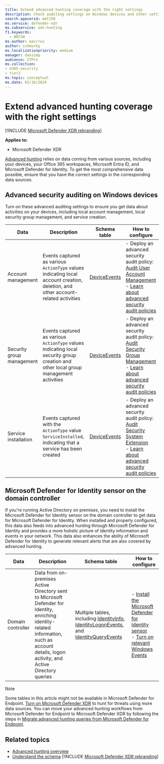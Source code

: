 ```yaml
---
title: Extend advanced hunting coverage with the right settings
description: Check auditing settings on Windows devices and other settings to help ensure that you get the most comprehensive data in advanced hunting
search.appverid: met150
ms.service: defender-xdr
ms.subservice: adv-hunting
f1.keywords: 
  - NOCSH
ms.author: maccruz
author: schmurky
ms.localizationpriority: medium
manager: dansimp
audience: ITPro
ms.collection: 
- m365-security
- tier2
ms.topic: conceptual
ms.date: 02/16/2024
---
```


# Extend advanced hunting coverage with the right settings

[!INCLUDE [Microsoft Defender XDR rebranding](../includes/microsoft-defender.md)]


**Applies to:**
- Microsoft Defender XDR

[Advanced hunting](advanced-hunting-overview.md) relies on data coming from various sources, including your devices, your Office 365 workspaces, Microsoft Entra ID, and Microsoft Defender for Identity. To get the most comprehensive data possible, ensure that you have the correct settings in the corresponding data sources.

## Advanced security auditing on Windows devices
Turn on these advanced auditing settings to ensure you get data about activities on your devices, including local account management, local security group management, and service creation.

| Data | Description | Schema table | How to configure |
| --- | --- | --- | --- |
| Account management | Events captured as various `ActionType` values indicating local account creation, deletion, and other account-related activities | [DeviceEvents](advanced-hunting-deviceevents-table.md) | - Deploy an advanced security audit policy: [Audit User Account Management](/windows/security/threat-protection/auditing/audit-user-account-management)<br> - [Learn about advanced security audit policies](/windows/security/threat-protection/auditing/advanced-security-auditing) |
| Security group management | Events captured as various `ActionType` values indicating local security group creation and other local group management activities | [DeviceEvents](advanced-hunting-deviceevents-table.md) | - Deploy an advanced security audit policy: [Audit Security Group Management](/windows/security/threat-protection/auditing/audit-security-group-management)<br> - [Learn about advanced security audit policies](/windows/security/threat-protection/auditing/advanced-security-auditing) |
| Service installation | Events captured with the `ActionType` value `ServiceInstalled`, indicating that a service has been created | [DeviceEvents](advanced-hunting-deviceevents-table.md) | - Deploy an advanced security audit policy: [Audit Security System Extension](/windows/security/threat-protection/auditing/audit-security-system-extension)<br> - [Learn about advanced security audit policies](/windows/security/threat-protection/auditing/advanced-security-auditing) |

## Microsoft Defender for Identity sensor on the domain controller
If you're running Active Directory on premises, you need to install the Microsoft Defender for Identity sensor on the domain controller to get data for Microsoft Defender for Identity. When installed and properly configured, this data also feeds into advanced hunting through Microsoft Defender for Identity and provides a more holistic picture of identity information and events in your network. This data also enhances the ability of Microsoft Defender for Identity to generate relevant alerts that are also covered by advanced hunting. 

| Data | Description | Schema table | How to configure |
| --- | --- | --- | --- |
| Domain controller | Data from on-premises Active Directory sent to Microsoft Defender for Identity, enriching identity-related information, such as account details, logon activity, and Active Directory queries | Multiple tables, including [IdentityInfo](advanced-hunting-identityinfo-table.md), [IdentityLogonEvents](advanced-hunting-identitylogonevents-table.md), and [IdentityQueryEvents](advanced-hunting-identityqueryevents-table.md)  | - [Install the Microsoft Defender for Identity sensor](/azure-advanced-threat-protection/install-atp-step4)<br>- [Turn on relevant Windows Events](/azure-advanced-threat-protection/configure-event-collection) |

> [!NOTE]
> Some tables in this article might not be available in Microsoft Defender for Endpoint. [Turn on Microsoft Defender XDR](m365d-enable.md) to hunt for threats using more data sources. You can move your advanced hunting workflows from Microsoft Defender for Endpoint to Microsoft Defender XDR by following the steps in [Migrate advanced hunting queries from Microsoft Defender for Endpoint](advanced-hunting-migrate-from-mde.md).

## Related topics

- [Advanced hunting overview](advanced-hunting-overview.md)
- [Understand the schema](advanced-hunting-schema-tables.md)
[!INCLUDE [Microsoft Defender XDR rebranding](../../includes/defender-m3d-techcommunity.md)]
